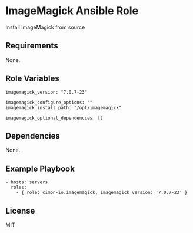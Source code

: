ImageMagick Ansible Role
=========

Install ImageMagick from source

Requirements
------------

None.

Role Variables
--------------

```
imagemagick_version: "7.0.7-23"

imagemagick_configure_options: ""
imagemagick_install_path: "/opt/imagemagick"

imagemagick_optional_dependencies: []
```

Dependencies
------------

None.

Example Playbook
----------------

```
- hosts: servers
  roles:
    - { role: cimon-io.imagemagick, imagemagick_version: '7.0.7-23' }
```

License
-------

MIT
